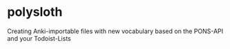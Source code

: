 # polysloth
Creating Anki-importable files with new vocabulary based on the PONS-API and your Todoist-Lists
